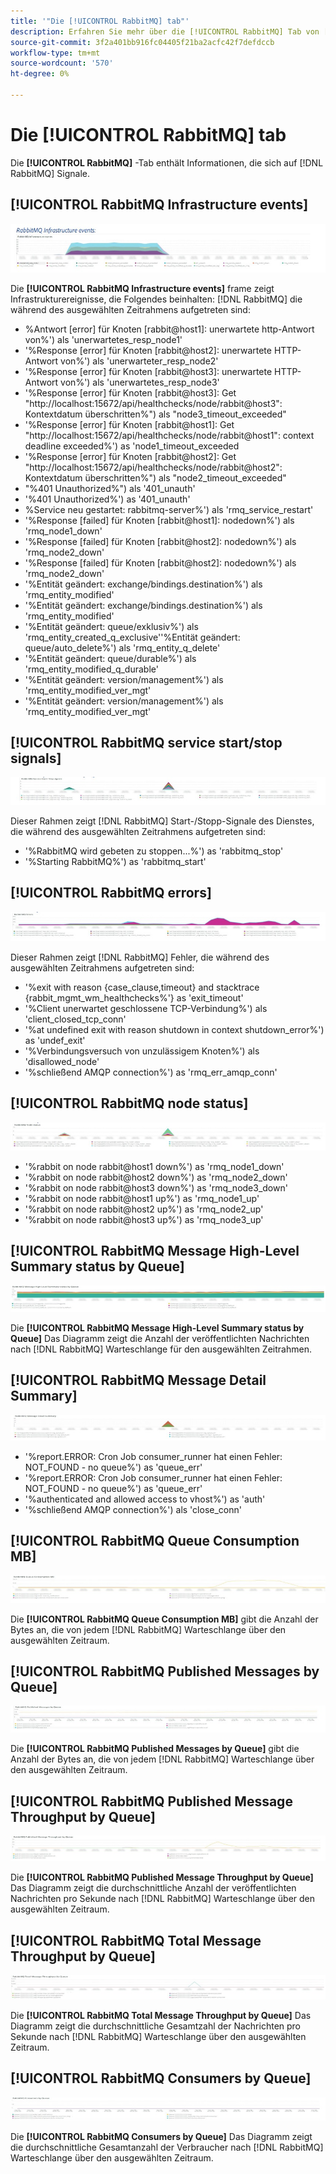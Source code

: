 ```yaml
---
title: '"Die [!UICONTROL RabbitMQ] tab"'
description: Erfahren Sie mehr über die [!UICONTROL RabbitMQ] Tab von [!DNL Observation for Adobe Commerce].
source-git-commit: 3f2a401bb916fc04405f21ba2acfc42f7defdccb
workflow-type: tm+mt
source-wordcount: '570'
ht-degree: 0%

---
```


# Die [!UICONTROL RabbitMQ] tab

Die **[!UICONTROL RabbitMQ]** -Tab enthält Informationen, die sich auf [!DNL RabbitMQ] Signale.

## [!UICONTROL RabbitMQ Infrastructure events]

![RabbitMQ-Infrastrukturereignisse](../../assets/tools/observation-for-adobe-commerce/rabbitmq-tab-1.jpeg)

Die **[!UICONTROL RabbitMQ Infrastructure events]** frame zeigt Infrastrukturereignisse, die Folgendes beinhalten: [!DNL RabbitMQ] die während des ausgewählten Zeitrahmens aufgetreten sind:

* %Antwort [error] für Knoten [rabbit@host1]: unerwartete http-Antwort von%&#39;) als &#39;unerwartetes_resp_node1&#39;
* &#39;%Response [error] für Knoten [rabbit@host2]: unerwartete HTTP-Antwort von%&#39;) als &#39;unerwarteter_resp_node2&#39;
* &#39;%Response [error] für Knoten [rabbit@host3]: unerwartete HTTP-Antwort von%&#39;) als &#39;unerwartetes_resp_node3&#39;
* &#39;%Response [error] für Knoten [rabbit@host3]: Get &quot;http://localhost:15672/api/healthchecks/node/rabbit@host3&quot;: Kontextdatum überschritten%&quot;) als &quot;node3_timeout_exceeded&quot;
* &#39;%Response [error] für Knoten [rabbit@host1]: Get &quot;http://localhost:15672/api/healthchecks/node/rabbit@host1&quot;: context deadline exceeded%&#39;) as &#39;node1_timeout_exceeded
* &#39;%Response [error] für Knoten [rabbit@host2]: Get &quot;http://localhost:15672/api/healthchecks/node/rabbit@host2&quot;: Kontextdatum überschritten%&quot;) als &quot;node2_timeout_exceeded&quot;
* &quot;%401 Unauthorized%&quot;) als &#39;401_unauth&#39;
* &#39;%401 Unauthorized%&#39;) as &#39;401_unauth&#39;
* %Service neu gestartet: rabbitmq-server%&#39;) als &#39;rmq_service_restart&#39;
* &#39;%Response [failed] für Knoten [rabbit@host1]: nodedown%&#39;) als &#39;rmq_node1_down&#39;
* &#39;%Response [failed] für Knoten [rabbit@host2]: nodedown%&#39;) als &#39;rmq_node2_down&#39;
* &#39;%Response [failed] für Knoten [rabbit@host2]: nodedown%&#39;) als &#39;rmq_node2_down&#39;
* &#39;%Entität geändert: exchange/bindings.destination%&#39;) als &#39;rmq_entity_modified&#39;
* &#39;%Entität geändert: exchange/bindings.destination%&#39;) als &#39;rmq_entity_modified&#39;
* &#39;%Entität geändert: queue/exklusiv%&#39;) als &#39;rmq_entity_created_q_exclusive&#39;&#39;%Entität geändert: queue/auto_delete%&#39;) als &#39;rmq_entity_q_delete&#39;
* &#39;%Entität geändert: queue/durable%&#39;) als &#39;rmq_entity_modified_q_durable&#39;
* &#39;%Entität geändert: version/management%&#39;) als &#39;rmq_entity_modified_ver_mgt&#39;
* &#39;%Entität geändert: version/management%&#39;) als &#39;rmq_entity_modified_ver_mgt&#39;

## [!UICONTROL RabbitMQ service start/stop signals]

![Start-/Stopp-Signale des RabbitMQ-Dienstes](../../assets/tools/observation-for-adobe-commerce/rabbitmq-tab-2.jpeg)

Dieser Rahmen zeigt [!DNL RabbitMQ] Start-/Stopp-Signale des Dienstes, die während des ausgewählten Zeitrahmens aufgetreten sind:

* &#39;%RabbitMQ wird gebeten zu stoppen...%&#39;) as &#39;rabbitmq_stop&#39;
* &#39;%Starting RabbitMQ%&#39;) as &#39;rabbitmq_start&#39;

## [!UICONTROL RabbitMQ errors]

![RabbitMQ-Fehler](../../assets/tools/observation-for-adobe-commerce/rabbitmq-tab-3.jpeg)

Dieser Rahmen zeigt [!DNL RabbitMQ] Fehler, die während des ausgewählten Zeitrahmens aufgetreten sind:

* &#39;%exit with reason {case_clause,timeout} and stacktrace {rabbit_mgmt_wm_healthchecks%&#39;} as &#39;exit_timeout&#39;
* &#39;%Client unerwartet geschlossene TCP-Verbindung%&#39;) als &#39;client_closed_tcp_conn&#39;
* &#39;%at undefined exit with reason shutdown in context shutdown_error%&#39;) as &#39;undef_exit&#39;
* &#39;%Verbindungsversuch von unzulässigem Knoten%&#39;) als &#39;disallowed_node&#39;
* &#39;%schließend AMQP connection%&#39;) as &#39;rmq_err_amqp_conn&#39;

## [!UICONTROL RabbitMQ node status]

![Status des Knotens &quot;RabbitMQ&quot;](../../assets/tools/observation-for-adobe-commerce/rabbitmq-tab-4.jpeg)

* &#39;%rabbit on node rabbit@host1 down%&#39;) as &#39;rmq_node1_down&#39;
* &#39;%rabbit on node rabbit@host2 down%&#39;) as &#39;rmq_node2_down&#39;
* &#39;%rabbit on node rabbit@host3 down%&#39;) as &#39;rmq_node3_down&#39;
* &#39;%rabbit on node rabbit@host1 up%&#39;) as &#39;rmq_node1_up&#39;
* &#39;%rabbit on node rabbit@host2 up%&#39;) as &#39;rmq_node2_up&#39;
* &#39;%rabbit on node rabbit@host3 up%&#39;) as &#39;rmq_node3_up&#39;

## [!UICONTROL RabbitMQ Message High-Level Summary status by Queue]

![RabbitMQ-Nachricht Übergeordneter Zusammenfassungsstatus nach Warteschlange](../../assets/tools/observation-for-adobe-commerce/rabbitmq-tab-5.jpeg)

Die **[!UICONTROL RabbitMQ Message High-Level Summary status by Queue]** Das Diagramm zeigt die Anzahl der veröffentlichten Nachrichten nach [!DNL RabbitMQ] Warteschlange für den ausgewählten Zeitrahmen.

## [!UICONTROL RabbitMQ Message Detail Summary]

![Übersicht über die RabbitMQ-Nachrichtendetails](../../assets/tools/observation-for-adobe-commerce/rabbitmq-tab-6.jpeg)

* &#39;%report.ERROR: Cron Job consumer_runner hat einen Fehler: NOT_FOUND - no queue%&#39;) as &#39;queue_err&#39;
* &#39;%report.ERROR: Cron Job consumer_runner hat einen Fehler: NOT_FOUND - no queue%&#39;) as &#39;queue_err&#39;
* &#39;%authenticated and allowed access to vhost%&#39;) as &#39;auth&#39;
* &#39;%schließend AMQP connection%&#39;) als &#39;close_conn&#39;

## [!UICONTROL RabbitMQ Queue Consumption MB]

![RabbitMQ Queue-Verbrauch MB](../../assets/tools/observation-for-adobe-commerce/rabbitmq-tab-7.jpeg)

Die **[!UICONTROL RabbitMQ Queue Consumption MB]** gibt die Anzahl der Bytes an, die von jedem [!DNL RabbitMQ] Warteschlange über den ausgewählten Zeitraum.

## [!UICONTROL RabbitMQ Published Messages by Queue]

![RabbitMQ Veröffentlichte Nachrichten nach Warteschlange](../../assets/tools/observation-for-adobe-commerce/rabbitmq-tab-8.jpeg)

Die **[!UICONTROL RabbitMQ Published Messages by Queue]** gibt die Anzahl der Bytes an, die von jedem [!DNL RabbitMQ] Warteschlange über den ausgewählten Zeitraum.

## [!UICONTROL RabbitMQ Published Message Throughput by Queue]

![RabbitMQ Veröffentlichter Nachrichtendurchsatz nach Warteschlange](../../assets/tools/observation-for-adobe-commerce/rabbitmq-tab-9.jpeg)

Die **[!UICONTROL RabbitMQ Published Message Throughput by Queue]** Das Diagramm zeigt die durchschnittliche Anzahl der veröffentlichten Nachrichten pro Sekunde nach [!DNL RabbitMQ] Warteschlange über den ausgewählten Zeitraum.

## [!UICONTROL RabbitMQ Total Message Throughput by Queue]

![RabbitMQ Gesamtdurchsatz der Nachrichten nach Warteschlange](../../assets/tools/observation-for-adobe-commerce/rabbitmq-tab-10.jpeg)

Die **[!UICONTROL RabbitMQ Total Message Throughput by Queue]** Das Diagramm zeigt die durchschnittliche Gesamtzahl der Nachrichten pro Sekunde nach [!DNL RabbitMQ] Warteschlange über den ausgewählten Zeitraum.

## [!UICONTROL RabbitMQ Consumers by Queue]

![RabbitMQ-Verbraucher nach Warteschlange](../../assets/tools/observation-for-adobe-commerce/rabbitmq-tab-11.jpeg)

Die **[!UICONTROL RabbitMQ Consumers by Queue]** Das Diagramm zeigt die durchschnittliche Gesamtanzahl der Verbraucher nach [!DNL RabbitMQ] Warteschlange über den ausgewählten Zeitraum.
